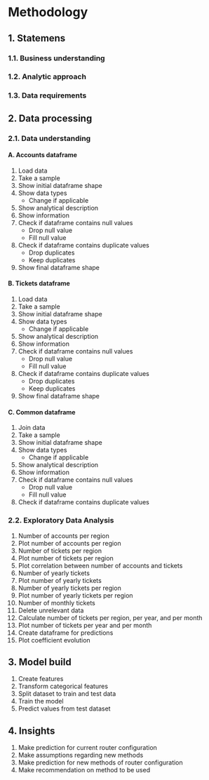 # Methodology

## 1. Statemens

### 1.1. Business understanding

### 1.2. Analytic approach

### 1.3. Data requirements

## 2. Data processing

### 2.1. Data understanding

#### A. Accounts dataframe
1. Load data
2. Take a sample
3. Show initial dataframe shape
4. Show data types
    * Change if applicable
5. Show analytical description
6. Show information
7. Check if dataframe contains null values
    * Drop null value
    * Fill null value
8. Check if dataframe contains duplicate values
    * Drop duplicates
    * Keep duplicates
9. Show final dataframe shape

#### B. Tickets dataframe
1. Load data
2. Take a sample
3. Show initial dataframe shape
4. Show data types
    * Change if applicable
5. Show analytical description
6. Show information
7. Check if dataframe contains null values
    * Drop null value
    * Fill null value
8. Check if dataframe contains duplicate values
    * Drop duplicates
    * Keep duplicates
9. Show final dataframe shape

#### C. Common dataframe
1. Join data
2. Take a sample
3. Show initial dataframe shape
4. Show data types
    * Change if applicable
5. Show analytical description
6. Show information
7. Check if dataframe contains null values
    * Drop null value
    * Fill null value
8. Check if dataframe contains duplicate values

### 2.2. Exploratory Data Analysis
1. Number of accounts per region
2. Plot number of accounts per region
3. Number of tickets per region
4. Plot number of tickets per region
5. Plot correlation between number of accounts and tickets
6. Number of yearly tickets
7. Plot number of yearly tickets
8. Number of yearly tickets per region
9. Plot number of yearly tickets per region
10. Number of monthly tickets
11. Delete unrelevant data
12. Calculate number of tickets per region, per year, and per month
13. Plot number of tickets per year and per month
14. Create dataframe for predictions
15. Plot coefficient evolution

## 3. Model build
1. Create features
2. Transform categorical features
3. Split dataset to train and test data
4. Train the model
5. Predict values from test dataset

## 4. Insights
1. Make prediction for current router configuration
2. Make assumptions regarding new methods
3. Make prediction for new methods of router configuration
4. Make recommendation on method to be used